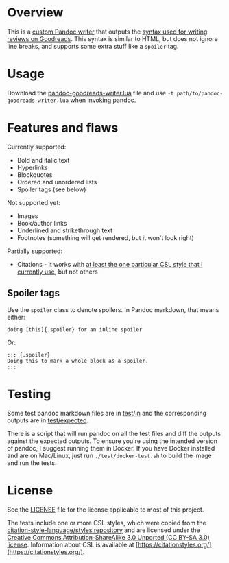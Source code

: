 # Overview

This is a [custom Pandoc writer](https://pandoc.org/custom-writers.html) that outputs the [syntax used for writing reviews on Goodreads](https://help.goodreads.com/s/article/How-do-I-format-text-into-html-1553870934599). This syntax is similar to HTML, but does not ignore line breaks, and supports some extra stuff like a `spoiler` tag.

# Usage

Download the [pandoc-goodreads-writer.lua](pandoc-goodreads-writer.lua) file and use `-t path/to/pandoc-goodreads-writer.lua` when invoking pandoc.

# Features and flaws

Currently supported:

- Bold and italic text
- Hyperlinks
- Blockquotes
- Ordered and unordered lists
- Spoiler tags (see below)

Not supported yet:

- Images
- Book/author links
- Underlined and strikethrough text
- Footnotes (something will get rendered, but it won't look right)

Partially supported:

- Citations - it works with [at least the one particular CSL style that I currently use](https://github.com/citation-style-language/styles/blob/master/chicago-fullnote-bibliography-with-ibid.csl), but not others

## Spoiler tags

Use the `spoiler` class to denote spoilers. In Pandoc markdown, that means either:

```
doing [this]{.spoiler} for an inline spoiler
```

Or:

```
::: {.spoiler}
Doing this to mark a whole block as a spoiler.
:::
```

# Testing

Some test pandoc markdown files are in [test/in](test/in) and the corresponding outputs are in [test/expected](test/expected).

There is a script that will run pandoc on all the test files and diff the outputs against the expected outputs. To ensure you're using the intended version of pandoc, I suggest running them in Docker. If you have Docker installed and are on Mac/Linux, just run `./test/docker-test.sh` to build the image and run the tests.

# License

See the [LICENSE](LICENSE) file for the license applicable to most of this project.

The tests include one or more CSL styles, which were copied from the [citation-style-language/styles repository](https://github.com/citation-style-language/styles) and are licensed under the [Creative Commons Attribution-ShareAlike 3.0 Unported (CC BY-SA 3.0) license](https://creativecommons.org/licenses/by-sa/3.0/). Information about CSL is available at [https://citationstyles.org/](https://citationstyles.org/).
